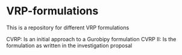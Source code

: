 # VRP-formulations

This is a repository for different VRP formulations

CVRP: Is an initial approach to a Gurobipy formulation
CVRP II: Is the formulation as written in the investigation proposal
